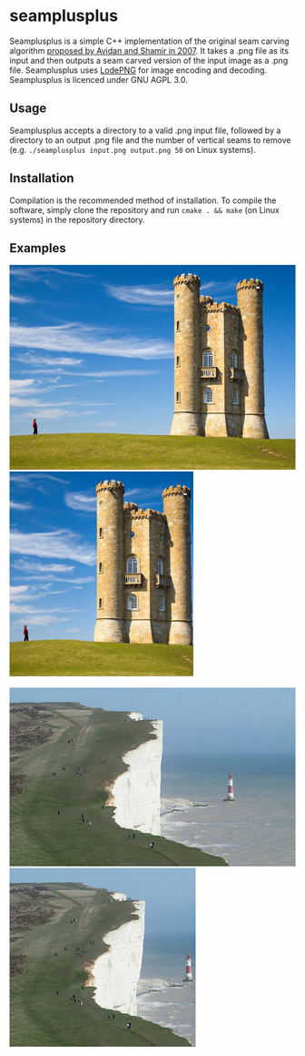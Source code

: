 # seamplusplus
Seamplusplus is a simple C++ implementation of the original seam carving algorithm [proposed by Avidan and Shamir in 2007](https://dl.acm.org/doi/10.1145/1275808.1276390). It takes a .png file as its input and then outputs a seam carved version of the input image as a .png file. Seamplusplus uses [LodePNG](https://lodev.org/lodepng/) for image encoding and decoding. Seamplusplus is licenced under GNU AGPL 3.0.
## Usage
Seamplusplus accepts a directory to a valid .png input file, followed by a directory to an output .png file and the number of vertical seams to remove (e.g. `./seamplusplus input.png output.png 50` on Linux systems). 
## Installation
Compilation is the recommended method of installation. To compile the software, simply clone the repository and run `cmake . && make` (on Linux systems) in the repository directory.

## Examples
<div>
  <img src="examples/broadwaytower.png" height="360">
  <img src="examples/broadwaytower_output.png" height="360">
</div> 

<br>

<div>
  <img src="examples/beachyhead.png" height="314">
  <img src="examples/beachyhead_output.png" height="314">
</div>
